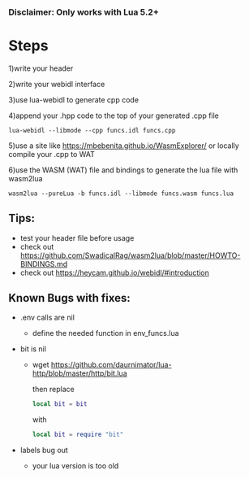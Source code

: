 ### Disclaimer: Only works with Lua 5.2+

# Steps
1)write your header

2)write your webidl interface

3)use lua-webidl to generate cpp code

4)append your .hpp code to the top of your generated .cpp file
```
lua-webidl --libmode --cpp funcs.idl funcs.cpp
```

5)use a site like https://mbebenita.github.io/WasmExplorer/ or locally compile your .cpp to WAT

6)use the WASM (WAT) file and bindings to generate the lua file with wasm2lua

```
wasm2lua --pureLua -b funcs.idl --libmode funcs.wasm funcs.lua
```

## Tips:

- test your header file before usage
- check out https://github.com/SwadicalRag/wasm2lua/blob/master/HOWTO-BINDINGS.md
- check out https://heycam.github.io/webidl/#introduction

## Known Bugs with fixes:
* .env calls are nil
  * define the needed function in env_funcs.lua

* bit is nil
  * wget https://github.com/daurnimator/lua-http/blob/master/http/bit.lua
    
    then replace

    ```lua
    local bit = bit
    ```
    with
    ```lua
    local bit = require "bit"
    ```

* labels bug out
  * your lua version is too old
